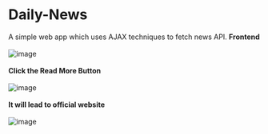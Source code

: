 # Daily-News
A simple web app which uses AJAX techniques to fetch news API.
__Frontend__
<br><br>
![image](https://user-images.githubusercontent.com/59146229/104026974-bd00a580-51ec-11eb-8927-bc9334a0efb4.png)
<br><br>
__Click the Read More Button__
<br><br>
![image](https://user-images.githubusercontent.com/59146229/104027999-2f25ba00-51ee-11eb-9e0e-982c75135f2b.png)
<br><br>
__It will lead to official website__
<br><br>
![image](https://user-images.githubusercontent.com/59146229/104028166-6c8a4780-51ee-11eb-806a-e46a598e9ad7.png)

